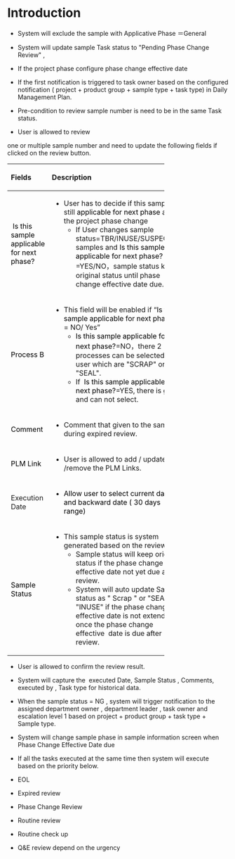# Introduction


- System will exclude the sample with
Applicative Phase ＝General 
- System will update sample Task status to "Pending Phase Change Review" ,

- If the project phase configure phase change effective date

- If the first notification is triggered to task owner based on the configured notification ( project + product group + sample type + task type) in Daily Management Plan.

- Pre-condition to review sample number is need to be in the same Task status.

- User is allowed to review

one or multiple sample number and need to update the following fields if clicked on the review button.
<table class="relative-table wrapped confluenceTable" style="width: 70.9821%;"><thead><tr><th style="text-align: left;" class="confluenceTh"><p>Fields</p></th><th style="text-align: left;" class="confluenceTh"><p>Description </p></th></tr></thead><colgroup><col style="width: 24.2793%;" /><col style="width: 75.7194%;" /></colgroup><tbody><tr><td style="text-align: left;" class="confluenceTd"><span style="color: rgb(0,0,0);"> Is this sample applicable for next phase?</span></td><td style="text-align: left;" class="confluenceTd"><ul><li>User has to decide if this sample still <span style="color: rgb(0,0,0);">applicable for next phase</span> after the project phase change <ul><li>If User changes sample status=TBR/INUSE/SUSPECTED samples and <span style="color: rgb(0,0,0);">Is this sample applicable for next phase?</span>=YES/NO，sample status keep original status until phase change effective date due.</li></ul></li></ul></td></tr><tr><td style="text-align: left;" colspan="1" class="confluenceTd"><span style="color: rgb(0,0,0);">Process B</span></td><td style="text-align: left;" colspan="1" class="confluenceTd"><ul style="text-align: left;"><li><span>This field will be enabled if “<span style="color: rgb(0,0,0);">Is this sample applicable for next phase?</span> = NO/ Yes” </span><ul><li><span><span style="color: rgb(0,0,0);">Is this sample applicable for next phase?</span>=NO，there 2 processes can be selected by user which are "SCRAP" or "SEAL".</span></li><li><span>If  <span style="color: rgb(0,0,0);">Is this sample applicable for next phase?</span>=YES, there is grey and can not select. </span></li></ul></li></ul></td></tr><tr><td style="text-align: left;" colspan="1" class="confluenceTd"><span style="color: rgb(0,0,0);">Comment</span></td><td style="text-align: left;" colspan="1" class="confluenceTd"><ul><li>Comment that given to the sample during expired review.</li></ul></td></tr><tr><td style="text-align: left;" colspan="1" class="confluenceTd"><span style="color: rgb(0,0,0);">PLM Link</span></td><td style="text-align: left;" colspan="1" class="confluenceTd"><ul style="text-align: left;"><li><span>User is allowed to add / update /remove the PLM Links.</span></li></ul></td></tr><tr><td colspan="1" class="confluenceTd">Execution Date</td><td colspan="1" class="confluenceTd"><ul><li><span style="color: rgb(0,0,0);">Allow user to select current date and backward date ( 30 days range)</span></li></ul></td></tr><tr><td style="text-align: left;" colspan="1" class="confluenceTd"><span style="color: rgb(0,0,0);">Sample Status</span></td><td style="text-align: left;" colspan="1" class="confluenceTd"><ul><li>This sample status is system generated based on the review .<br /><ul><li><span>Sample status will keep orignal status if the phase change effective date not yet due after review.<br /></span></li><li><span>System will auto update Sample status as " Scrap " or "SEAL"or "INUSE" if the phase change effective date is not extended once the phase change effective  date is due after review.</span></li></ul></li></ul></td></tr></tbody></table>




- User is allowed to confirm the review result.

- System will capture the  executed Date, Sample Status , Comments, executed by , Task type for historical data.

- When the sample status = NG , system will
trigger notification to the assigned department owner , department leader , task owner and escalation level 1 based on project + product group + task type + Sample type.
- System will change sample phase in sample information screen when Phase Change Effective Date due

- If all the tasks executed at the same time then system will execute based on the priority below.

- EOL

- Expired review

- Phase Change Review

- Routine review

- Routine check up

- Q&E review depend on the urgency
